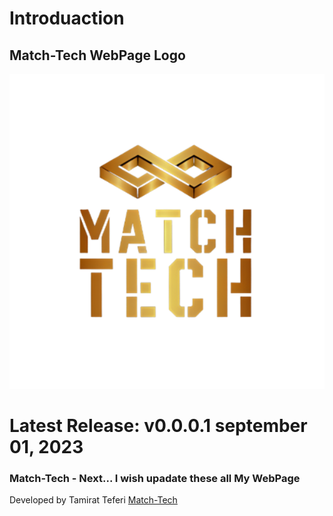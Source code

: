 # Introduaction
## Match-Tech WebPage Logo



![logo](./Match-Tech%203.png "Match-Tech Logo")

# Latest Release: v0.0.0.1 september 01, 2023

### Match-Tech - Next... I wish upadate these all My WebPage

Developed by Tamirat Teferi [Match-Tech](https://github.com/Match-Tech/)
